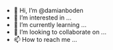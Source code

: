 - 👋 Hi, I’m @damianboden
- 👀 I’m interested in ...
- 🌱 I’m currently learning ...
- 💞️ I’m looking to collaborate on ...
- 📫 How to reach me ...

<!---
damianboden/damianboden is a ✨ special ✨ repository because its `README.md` (this file) appears on your GitHub profile.
You can click the Preview link to take a look at your changes.
--->

